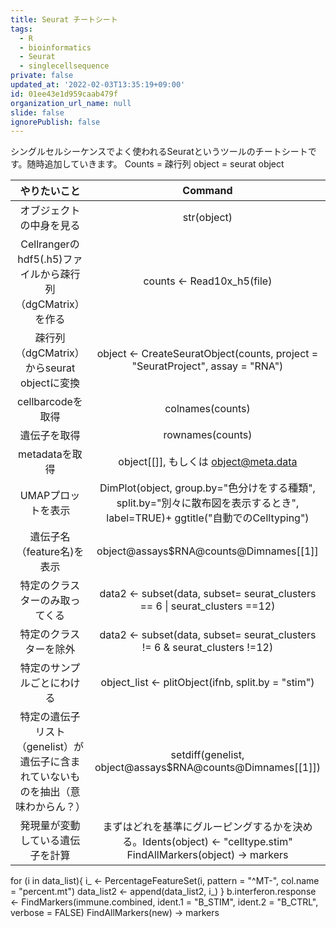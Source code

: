 ```yaml
---
title: Seurat チートシート
tags:
  - R
  - bioinformatics
  - Seurat
  - singlecellsequence
private: false
updated_at: '2022-02-03T13:35:19+09:00'
id: 01ee43e1d959caab479f
organization_url_name: null
slide: false
ignorePublish: false
---
```

シングルセルシーケンスでよく使われるSeuratというツールのチートシートです。随時追加していきます。
Counts = 疎行列
object = seurat object

| やりたいこと | Command | 
|:-:|:-:|
|オブジェクトの中身を見る|str(object)|
|Cellrangerのhdf5(.h5)ファイルから疎行列（dgCMatrix）を作る|counts <- Read10x_h5(file)|   
|疎行列（dgCMatrix）からseurat objectに変換|object <- CreateSeuratObject(counts, project = "SeuratProject", assay = "RNA")|   
|cellbarcodeを取得|colnames(counts)|   
|遺伝子を取得|rownames(counts)| 
|metadataを取得|object[[]], もしくは object@meta.data|
|UMAPプロットを表示|DimPlot(object, group.by="色分けをする種類", split.by="別々に散布図を表示するとき", label=TRUE)+ ggtitle("自動でのCelltyping")|
|遺伝子名（feature名)を表示|object@assays$RNA@counts@Dimnames[[1]]|
|特定のクラスターのみ取ってくる|data2 <- subset(data, subset= seurat_clusters == 6 &#124; seurat_clusters ==12)|
|特定のクラスターを除外|data2 <- subset(data, subset= seurat_clusters != 6 & seurat_clusters !=12)|
|特定のサンプルごとにわける|object_list <- plitObject(ifnb, split.by = "stim")|
|特定の遺伝子リスト（genelist）が遺伝子に含まれていないものを抽出（意味わからん？）|setdiff(genelist, object@assays$RNA@counts@Dimnames[[1]])|
|発現量が変動している遺伝子を計算|まずはどれを基準にグルーピングするかを決める。Idents(object) <- "celltype.stim"<br>FindAllMarkers(object) -> markers|


for (i in data_list){
    i_ <- PercentageFeatureSet(i, pattern = "^MT-", col.name = "percent.mt")
data_list2 <- append(data_list2, i_)
    }
b.interferon.response <- FindMarkers(immune.combined, ident.1 = "B_STIM", ident.2 = "B_CTRL", verbose = FALSE)
FindAllMarkers(new) -> markers
